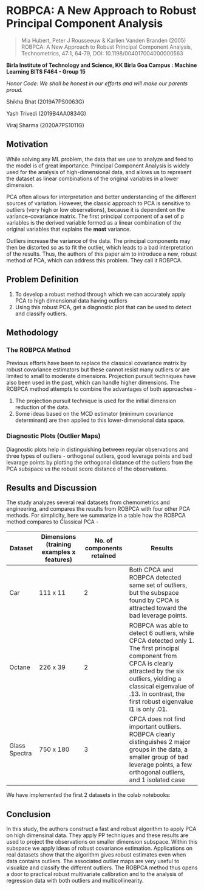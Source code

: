 
# ROBPCA: A New Approach to Robust Principal Component Analysis

> Mia Hubert, Peter J Rousseeuw & Karlien Vanden Branden (2005) ROBPCA: A New Approach to Robust Principal Component Analysis, Technometrics, 47:1, 64-79, DOI: 10.1198/004017004000000563




**Birla Institute of Technology and Science, KK Birla Goa Campus : Machine Learning BITS F464 - Group 15**

_Honor Code: We shall be honest in our efforts and will make our parents proud._


Shikha Bhat (2019A7PS0063G)

Yash Trivedi (2019B4AA0834G)

Viraj Sharma (2020A7PS1011G)




## Motivation

While solving any ML problem, the data that we use to analyze and feed to the model is of great importance. Principal Component Analysis is widely used for the analysis of high-dimensional data, and allows us to represent the dataset as linear combinations of the original variables in a lower dimension. 

PCA often allows for interpretation and better understanding of the different sources of variation. However, the classic approach to PCA is sensitive to outliers (very high or low observations), because it is dependent on the variance-covariance matrix. The first principal component of a set of p variables is the derived variable formed as a linear combination of the original variables that explains the **most** variance. 

Outliers increase the variance of the data. The principal components may then be distorted so as to fit the outlier, which leads to a bad interpretation of the results. Thus, the authors of this paper aim to introduce a new, robust method of PCA, which can address this problem. They call it ROBPCA.


## Problem Definition

1. To develop a robust method through which we can accurately apply PCA to high dimensional data having outliers 
2. Using this robust PCA, get a diagnostic plot that can be used to detect and classify  outliers.


## Methodology

### The ROBPCA Method
Previous efforts have been to replace the classical covariance matrix by robust covariance estimators but these cannot resist many outliers or are limited to small to moderate dimensions. Projection pursuit techniques have also been used in the past, which can handle higher dimensions. The ROBPCA method attempts to combine the advantages of both approaches - 
1. The projection pursuit technique is used for the initial dimension reduction of the data.
2. Some ideas based on the MCD estimator (minimum covariance determinant) are then applied to this lower-dimensional data space. 


### Diagnostic Plots (Outlier Maps)

Diagnostic plots help in distinguishing between regular observations and three types of outliers - orthogonal outliers, good leverage points and bad levarage points by plotting the orthogonal distance of the outliers from the PCA subspace vs the robust score distance of the observations.


## Results and Discussion
The study analyzes several real datasets from chemometrics and engineering, and compares the results from ROBPCA with four other PCA methods. For simplicity, here we summarize in a table how the ROBPCA method compares to Classical PCA - 


| Dataset       | Dimensions (training examples x features) | No. of components retained | Results                                                                                                                                                                                                                                              |
| ------------- | ----------------------------------------- | --------------------------------------- | --------------------------------------------------------------------------------------------------------------------------------------------------------------------------------------------------------------------------------------------------- |
| Car           | 111 x 11                                  | 2  |  Both CPCA and ROBPCA detected same set of outliers, but the subspace found by CPCA is attracted toward the bad leverage points.                                                                                                                      |
| Octane        | 226 x 39                                  | 2                     | ROBPCA was able to detect 6 outliers, while CPCA detected only 1. The first principal component from CPCA is clearly attracted by the six outliers, yielding a classical eigenvalue of .13. In contrast, the first robust eigenvalue l1 is only .01. |
| Glass Spectra | 750 x 180                                 | 3                                       |   CPCA does not find important outliers. ROBPCA clearly distinguishes 2 major groups in the data, a smaller group of bad leverage points, a few orthogonal outliers, and 1 isolated case                                                               |

We have implemented the first 2 datasets in the colab notebooks: 

## Conclusion

In this study, the authors construct a fast and robust algorithm to apply PCA on high dimensinal data. They apply PP techniques and these results are used to project the observations on smaller dimension subspace. Within this subspace we apply ideas of robust covariance estimation. Applications on real datasets show that the algorithm gives robust estimates even when data contains outliers. The associated outlier maps are very useful to visualize and classify the different outliers. The ROBPCA method thus opens a door to practical robust multivariate calibration and to the analysis of regression data with both outliers and multicollinearity. 

